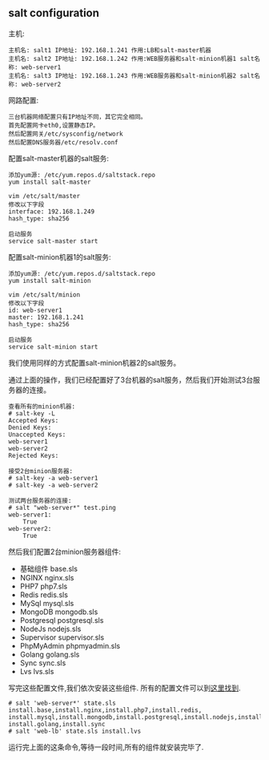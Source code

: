## salt configuration

主机:

	主机名: salt1 IP地址: 192.168.1.241 作用:LB和salt-master机器
	主机名: salt2 IP地址: 192.168.1.242 作用:WEB服务器和salt-minion机器1 salt名称: web-server1
	主机名: salt3 IP地址: 192.168.1.243 作用:WEB服务器和salt-minion机器2 salt名称: web-server2

网路配置:

	三台机器网络配置只有IP地址不同，其它完全相同。
	首先配置网卡eth0,设置静态IP。
	然后配置网关/etc/sysconfig/network
	然后配置DNS服务器/etc/resolv.conf


配置salt-master机器的salt服务:

	添加yum源: /etc/yum.repos.d/saltstack.repo
	yum install salt-master
	
	vim /etc/salt/master
	修改以下字段
	interface: 192.168.1.249
	hash_type: sha256
	
	启动服务
	service salt-master start


配置salt-minion机器1的salt服务:

	添加yum源: /etc/yum.repos.d/saltstack.repo
	yum install salt-minion
	
	vim /etc/salt/minion
	修改以下字段
	id: web-server1
	master: 192.168.1.241
	hash_type: sha256

	启动服务
	service salt-minion start


我们使用同样的方式配置salt-minion机器2的salt服务。



通过上面的操作，我们已经配置好了3台机器的salt服务，然后我们开始测试3台服务器的连接。

	查看所有的minion机器:
	# salt-key -L
	Accepted Keys:
	Denied Keys:
	Unaccepted Keys:
	web-server1
	web-server2
	Rejected Keys:

	接受2台minion服务器:
	# salt-key -a web-server1
	# salt-key -a web-server2
	
	测试两台服务器的连接:
	# salt "web-server*" test.ping
	web-server1:
    	True
	web-server2:
    	True


然后我们配置2台minion服务器组件:

- 基础组件 base.sls
- NGINX nginx.sls
- PHP7 php7.sls
- Redis redis.sls
- MySql mysql.sls
- MongoDB mongodb.sls
- Postgresql postgresql.sls
- NodeJs nodejs.sls
- Supervisor supervisor.sls
- PhpMyAdmin phpmyadmin.sls
- Golang golang.sls
- Sync sync.sls
- Lvs lvs.sls

写完这些配置文件,我们依次安装这些组件.
所有的配置文件可以到[这里找到](https://github.com/Yaoguais/cabin/tree/master/config/salt/salt1_file_system).

    # salt 'web-server*' state.sls install.base,install.nginx,install.php7,install.redis,
    install.mysql,install.mongodb,install.postgresql,install.nodejs,install.supervisor,install.phpmyadmin,
    install.golang,install.sync
    # salt 'web-lb' state.sls install.lvs

运行完上面的这条命令,等待一段时间,所有的组件就安装完毕了.